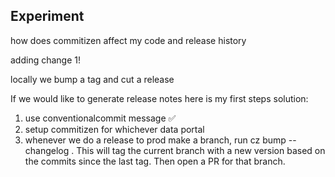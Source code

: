 ## Experiment

how does commitizen affect my code and release history

adding change 1!

locally we bump a tag and cut a release

If we would like to generate release notes here is my first steps solution:
1. use conventionalcommit message :white_check_mark:
1. setup commitizen for whichever data portal
1. whenever we do a release to prod make a branch, run cz bump --changelog . This will tag the current branch with a new version based on the commits since the last tag. Then open a PR for that branch.
